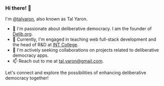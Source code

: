 ### Hi there! 👋

I'm [@talyaron](https://github.com/talyaron), also known as Tal Yaron.

- 👀 I'm passionate about deliberative democracy. I am the founder of [Delib.org](https://delib.org).
- 🌱 Currently, I'm engaged in teaching web full-stack development and the head of R&D at [INT College](https://www.int-college.co.il).
- 💞️ I'm actively seeking collaborations on projects related to deliberative democracy apps.
- 📫 Reach out to me at tal.yaron@gmail.com.

Let's connect and explore the possibilities of enhancing deliberative democracy together!

<!---
talyaron/talyaron is a ✨ special ✨ repository because its `README.md` (this file) appears on your GitHub profile.
You can click the Preview link to take a look at your changes.
--->
